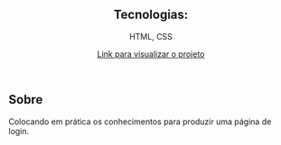 <h2 align="center">Tecnologias:</h2>
<p align="center">HTML, CSS<br>

<p align="center"><a href="https://rad-cranachan-73069d.netlify.app/">Link para visualizar o projeto</a></p>

<br>

## Sobre

<p>Colocando em prática os conhecimentos para produzir uma página de login.
